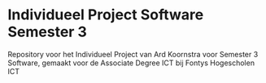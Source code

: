 # Individueel Project Software Semester 3
Repository voor het Individueel Project van Ard Koornstra voor Semester 3 Software, gemaakt voor de Associate Degree ICT bij Fontys Hogescholen ICT
